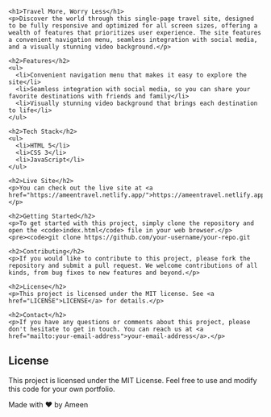 
    <h1>Travel More, Worry Less</h1>
    <p>Discover the world through this single-page travel site, designed to be fully responsive and optimized for all screen sizes, offering a wealth of features that prioritizes user experience. The site features a convenient navigation menu, seamless integration with social media, and a visually stunning video background.</p>
    
    <h2>Features</h2>
    <ul>
      <li>Convenient navigation menu that makes it easy to explore the site</li>
      <li>Seamless integration with social media, so you can share your favorite destinations with friends and family</li>
      <li>Visually stunning video background that brings each destination to life</li>
    </ul>
    
    <h2>Tech Stack</h2>
    <ul>
      <li>HTML 5</li>
      <li>CSS 3</li>
      <li>JavaScript</li>
    </ul>
    
    <h2>Live Site</h2>
    <p>You can check out the live site at <a href="https://ameentravel.netlify.app/">https://ameentravel.netlify.app/</a>.</p>
    
    <h2>Getting Started</h2>
    <p>To get started with this project, simply clone the repository and open the <code>index.html</code> file in your web browser.</p>
    <pre><code>git clone https://github.com/your-username/your-repo.git
    
    <h2>Contributing</h2>
    <p>If you would like to contribute to this project, please fork the repository and submit a pull request. We welcome contributions of all kinds, from bug fixes to new features and beyond.</p>
    
    <h2>License</h2>
    <p>This project is licensed under the MIT license. See <a href="LICENSE">LICENSE</a> for details.</p>
    
    <h2>Contact</h2>
    <p>If you have any questions or comments about this project, please don't hesitate to get in touch. You can reach us at <a href="mailto:your-email-address">your-email-address</a>.</p>
    
    
<h2>License</h2>

<p>This project is licensed under the MIT License. Feel free to use and modify this code for your own portfolio.</p>

<p>Made with ❤ by Ameen</p>
